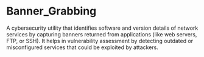 # Banner_Grabbing
A cybersecurity utility that identifies software and version details of network services by capturing banners returned from applications (like web servers, FTP, or SSH). It helps in vulnerability assessment by detecting outdated or misconfigured services that could be exploited by attackers.
